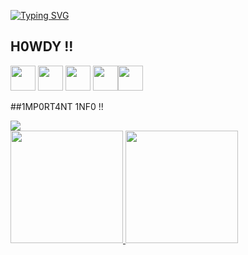 [![Typing SVG](https://readme-typing-svg.demolab.com/?lines=W3LC0M3+T0+W0LFG4NG'5+P4G3;TURM1NH4+D0+D1D1+😂🤣)](https://git.io/typing-svg)

## H0WDY !!


<img src="https://cdn.jsdelivr.net/gh/devicons/devicon@latest/icons/python/python-plain.svg" width="40" height="40"/> <img src="https://cdn.jsdelivr.net/gh/devicons/devicon@latest/icons/arduino/arduino-original-wordmark.svg" width="40" height="40"/> <img src="https://cdn.jsdelivr.net/gh/devicons/devicon@latest/icons/c/c-plain.svg" width="40" height="40"/> <img src="https://cdn.jsdelivr.net/gh/devicons/devicon@latest/icons/cplusplus/cplusplus-plain.svg" width="40" height="40"/><img src="https://cdn.jsdelivr.net/gh/devicons/devicon@latest/icons/html5/html5-plain.svg" width = "40" height = "40"/>

##1MP0RT4NT 1NF0 !!
<div>
          <a href = "https://github.com/w0lfg4ng/Turminha-do-Didi-">
                    <img align="center" src="https://github-readme-stats.vercel.app/api/pin/?username=w0lfg4ng&repo=Turminha-do-Didi-&theme=dark" />
          </a>
</div>
          
          
          

<div>
<a href="https://github.com/w0lfg4ng">
<img loading="lazy" height="180em" src="https://github-readme-stats.vercel.app/api/top-langs/?username=w0lfg4ng&layout=compact&langs_count=7&theme=dracula"/>
<img loading="lazy" height="180em" src="https://github-readme-stats.vercel.app/api?username=w0lfg4ng&show_icons=true&theme=dracula&include_all_commits=true&count_private=true"/>
</div>


